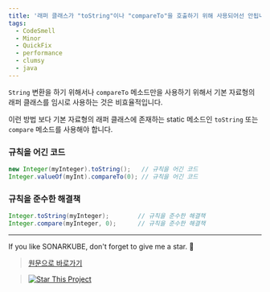 ```yaml
---
title: '래퍼 클래스가 "toString"이나 "compareTo"을 호출하기 위해 사용되어선 안됩니다.'
tags:
  - CodeSmell
  - Minor
  - QuickFix
  - performance
  - clumsy
  - java
---
```


`String` 변환을 하기 위해서나 `compareTo` 메소드만을 사용하기 위해서 기본 자료형의 래퍼 클래스를 임시로 사용하는 것은 비효율적입니다.

이런 방법 보다 기본 자료형의 래퍼 클래스에 존재하는 static 메소드인 `toString` 또는 `compare` 메소드를 사용해야 합니다.

### 규칙을 어긴 코드

```java
new Integer(myInteger).toString();   // 규칙을 어긴 코드
Integer.valueOf(myInt).compareTo(0); // 규칙을 어긴 코드
```

### 규칙을 준수한 해결책

```java
Integer.toString(myInteger);        // 규칙을 준수한 해결책
Integer.compare(myInteger, 0);      // 규칙을 준수한 해결책
```

---

If you like SONARKUBE, don't forget to give me a star. :star2:

> [원문으로 바로가기](https://rules.sonarsource.com/java/RSPEC-1158)

> [![Star This Project](https://img.shields.io/github/stars/kantabile/sonarkube.svg?label=Stars&style=social)](https://github.com/kantabile/sonarkube)
